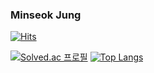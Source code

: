 ### Minseok Jung

 [![Hits](https://hits.seeyoufarm.com/api/count/incr/badge.svg?url=https%3A%2F%2Fgithub.com%2Fminseok0917&count_bg=%2379C83D&title_bg=%23555555&icon=&icon_color=%23E7E7E7&title=hits&edge_flat=false)](https://hits.seeyoufarm.com) 



[![Solved.ac
프로필](http://mazassumnida.wtf/api/generate_badge?boj=minseok0917)](https://solved.ac/profile/minseok0917) [![Top Langs](https://github-readme-stats.vercel.app/api/top-langs/?username=minseok0917&layout=compact)](https://github.com/anuraghazra/github-readme-stats)


